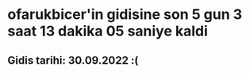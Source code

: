 # ofarukbicer'in gidisine son 5 gun 3 saat 13 dakika 05 saniye kaldi

## Gidis tarihi: 30.09.2022 :(